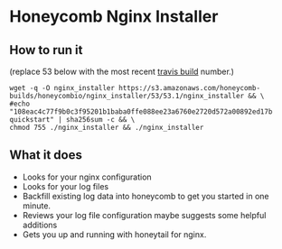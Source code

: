 # Honeycomb Nginx Installer

## How to run it

(replace 53 below with the most recent [travis build](https://travis-ci.org/honeycombio/nginx_installer) number.)

    wget -q -O nginx_installer https://s3.amazonaws.com/honeycomb-builds/honeycombio/nginx_installer/53/53.1/nginx_installer && \
    #echo "108eac4c77f9b0c3f95201b1baba0ffe088ee23a6760e2720d572a00892ed17b quickstart" | sha256sum -c && \
    chmod 755 ./nginx_installer && ./nginx_installer

## What it does

* Looks for your nginx configuration
* Looks for your log files
* Backfill existing log data into honeycomb to get you started in one minute.
* Reviews your log file configuration maybe suggests some helpful additions
* Gets you up and running with honeytail for nginx.
